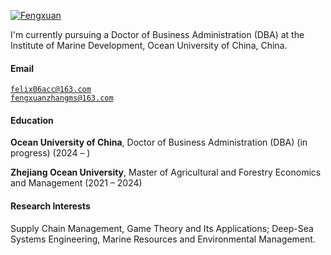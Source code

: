 [![Fengxuan](https://img.shields.io/badge/Fengxuan-github-blue?logo=github)](https://github.com/Fengxuan)

I'm currently pursuing a Doctor of Business Administration (DBA) at the Institute of Marine Development, Ocean University of China, China.

#### Email  
<code>felix06acc@163.com</code>  
<code>fengxuanzhangms@163.com</code>

#### Education  
**Ocean University of China**, Doctor of Business Administration (DBA) (in progress) (2024 – )  

**Zhejiang Ocean University**, Master of Agricultural and Forestry Economics and Management (2021 – 2024)  

#### Research Interests  
Supply Chain Management, Game Theory and Its Applications; 
Deep-Sea Systems Engineering, Marine Resources and Environmental Management.